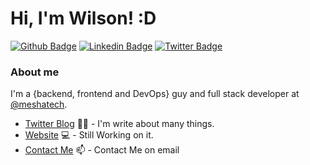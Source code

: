 # Hi, I'm Wilson! :D

[![Github Badge](https://img.shields.io/badge/-Github-000?style=flat-square&logo=Github&logoColor=white&link=https://github.com/WilsonRU)](https://github.com/WilsonRU)
[![Linkedin Badge](https://img.shields.io/badge/-LinkedIn-blue?style=flat-square&logo=Linkedin&logoColor=white&link=https://www.linkedin.com/in/wilson-m-bba835141/)](https://www.linkedin.com/in/wilson-m-bba835141/)
[![Twitter Badge](https://img.shields.io/badge/-Twitter-1ca0f1?style=flat-square&labelColor=1ca0f1&logo=twitter&logoColor=white&link=https://twitter.com/ei__moura)](https://twitter.com/ei__moura)

### About me
I'm a {backend, frontend and DevOps} guy and full stack developer at [@meshatech](https://www.somosmesha.com/).

- [Twitter Blog](https://twitter.com/ei__moura) ✍🏼 - I'm write about many things.
- [Website](https://wilomoura.dev/) 💻 - Still Working on it.
- [Contact Me](mailto:wilo.moura3@gmail.com) 📫 - Contact Me on email
